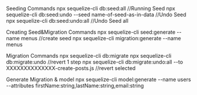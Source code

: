 Seeding Commands
npx sequelize-cli db:seed:all //Running Seed
npx sequelize-cli db:seed:undo --seed name-of-seed-as-in-data //Undo Seed
npx sequelize-cli db:seed:undo:all //Undo Seed all

Creating Seed&Migration Commands
npx sequelize-cli seed:generate --name menus //create seed
npx sequelize-cli migration:generate --name menus

Migration Commands
npx sequelize-cli db:migrate
npx sequelize-cli db:migrate:undo //revert 1 step
npx sequelize-cli db:migrate:undo:all --to XXXXXXXXXXXXXX-create-posts.js //revert selected

Generate Migration & model
npx sequelize-cli model:generate --name users --attributes firstName:string,lastName:string,email:string